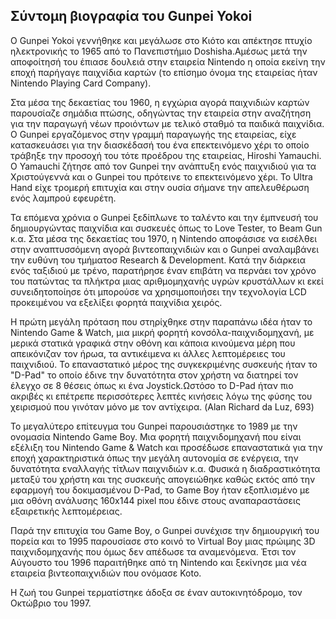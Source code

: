 ## Σύντομη βιογραφία του Gunpei Yokoi

O Gunpei Yokoi γεννήθηκε και μεγάλωσε στο Κιότο και απέκτησε πτυχίο ηλεκτρονικής το 1965 από το Πανεπιστήμιο Doshisha.Αμέσως μετά την αποφοίτησή του έπιασε δουλειά στην εταιρεία Nintendo η οποία εκείνη την εποχή παρήγαγε παιχνίδια καρτών (το επίσημο όνομα της εταιρείας ήταν Nintendo Playing Card Company). 

Στα μέσα της δεκαετίας του 1960, η εγχώρια αγορά παιχνιδιών καρτών παρουσίαζε σημάδια πτώσης, οδηγώντας την εταιρεία στην αναζήτηση για την παραγωγή νέων προιόντων με τελικό σταθμό τα παιδικά παιχνίδια. Ο Gunpei εργαζόμενος στην γραμμή παραγωγής της εταιρείας, είχε κατασκευάσει για την διασκέδασή του ένα επεκτεινόμενο χέρι το οποίο τράβηξε την προσοχή του τότε προέδρου της εταιρείας, Hiroshi Yamauchi. Ο Yamauchi ζήτησε από τον Gunpei την ανάπτυξη ενός παιχνιδιού για τα Χριστούγεννά και ο Gunpei του πρότεινε το επεκτεινόμενο χέρι.
Το Ultra Hand είχε τρομερή επιτυχία και στην ουσία σήμανε την απελευθέρωση ενός λαμπρού εφευρέτη.  

Τα επόμενα χρόνια ο Gunpei ξεδίπλωνε το ταλέντο και την έμπνευσή του δημιουργώντας παιχνίδια και συσκευές όπως το Love Tester, το Beam Gun κ.α.
Στα μέσα της δεκαετίας του 1970, η Nintendo αποφάσισε να εισέλθει στην αναπτυσσόμενη αγορά βιντεοπαιχνιδιών και ο Gunpei αναλαμβάνει την ευθύνη του τμήματοσ Research & Development. Κατά την διάρκεια ενός ταξιδιού με τρένο, παρατήρησε έναν επιβάτη να περνάει τον χρόνο του πατώντας τα πλήκτρα μιας αριθμομηχανής υγρών κρυστάλλων κι εκεί συνειδητοποίησε ότι μπορούσε να χρησιμοποιήσει την τεχνολογία LCD προκειμένου να εξελίξει φορητά παιχνίδια χειρός. 

Η πρώτη μεγάλη πρόταση που στηρίχθηκε στην παραπάνω ιδέα ήταν το Nintendo Game & Watch, μια μικρή φορητή κονσόλα-παιχνιδομηχανή, με μερικά στατικά  γραφικά στην οθόνη και κάποια κινούμενα μέρη που απεικόνιζαν τον ήρωα, τα αντικέιμενα κι άλλες λεπτομέρειες του παιχνιδιού.
Το επαναστατικό μέρος της συγκεκριμένης συσκευής ήταν το "D-Pad" το οποίο έδινε την δυνατότητα στον χρήστη να διατηρεί τον έλεγχο σε 8 θέσεις όπως κι ένα Joystick.Ωστόσο το D-Pad ήταν πιο ακριβές κι επέτρεπε περισσότερες λεπτές κινήσεις λόγω της φύσης του χειρισμού που γινόταν μόνο με τον αντίχειρα. (Alan Richard da Luz, 693)

Το μεγαλύτερο επίτευγμα του Gunpei παρουσιάστηκε το 1989 με την ονομασία Nintendo Game Boy. Μια φορητή παιχνιδομηχανή που είναι εξέλιξη του Nintendo Game & Watch και προσέδωσε επαναστατικά για την εποχή χαρακτηριστικά όπως την μεγάλη αυτονομία σε ενέργεια, την δυνατότητα εναλλαγής τίτλων παιχνιδιών κ.α.
Φυσικά η διαδραστικότητα μεταξύ του χρήστη και της συσκευής απογειώθηκε καθώς εκτός από την εφαρμογή του δοκιμασμένου D-Pad, το Game Boy ήταν εξοπλισμένο με μια οθόνη ανάλυσης 160x144 pixel που έδινε στους αναπαραστάσεις εξαιρετικής λεπτομέρειας. 

Παρά την επιτυχία του Game Boy, ο Gunpei συνέχισε την δημιουργική του πορεία και το 1995 παρουσίασε στο κοινό το Virtual Boy μιας πρώιμης 3D παιχνιδομηχανής που όμως δεν απέδωσε τα αναμενόμενα.
Έτσι τον Αύγουστο του 1996 παραιτήθηκε από τη Nintendo και ξεκίνησε μια νέα εταιρεία βιντεοπαιχνιδιών που ονόμασε Koto. 

Η ζωή του Gunpei τερματίστηκε άδοξα σε έναν αυτοκινητόδρομο, τον Οκτώβριο του 1997.


